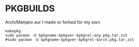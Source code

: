 # PKGBUILDS

Arch/Manjaro aur I made or forked for my own

```shell
makepkg
sudo pacman -U $pkgname-$pkgver-$pkgrel-any.pkg.tar.zst
#sudo pacman -U $pkgname-$pkgver-$pkgrel-$arch.pkg.tar.zst
```
